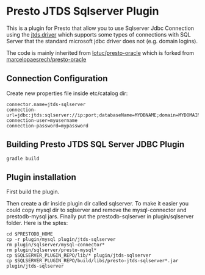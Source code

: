 # Presto JTDS Sqlserver Plugin

This is a plugin for Presto that allow you to use Sqlserver Jdbc Connection using the [jtds driver](http://jtds.sourceforge.net/) which supports some types of connections with SQL Server that the standard microsoft jdbc driver does not (e.g. domain logins).

The code is mainly inherited from [lotuc/presto-oracle](https://github.com/lotuc/presto-oracle) which is forked from [marcelopaesrech/presto-oracle](https://github.com/marcelopaesrech/presto-oracle)

## Connection Configuration

Create new properties file inside etc/catalog dir:

    connector.name=jtds-sqlserver
    connection-url=jdbc:jtds:sqlserver://ip:port;databaseName=MYDBNAME;domain=MYDOMAIN;useNTLMv2=true;
    connection-user=myusername
    connection-password=mypassword

## Building Presto JTDS SQL Server JDBC Plugin

    gradle build

## Plugin installation

First build the plugin.

Then create a dir inside plugin dir called sqlserver. To make it easier you could copy mysql dir to sqlserver and remove the mysql-connector and prestodb-mysql jars. Finally put the prestodb-sqlserver in plugin/sqlserver folder. Here is the sptes:

    cd $PRESTODB_HOME
    cp -r plugin/mysql plugin/jtds-sqlserver
    rm plugin/sqlserver/mysql-connector*
    rm plugin/sqlserver/presto-mysql*
    cp $SQLSERVER_PLUGIN_REPO/lib/* plugin/jtds-sqlserver
    cp $SQLSERVER_PLUGIN_REPO/build/libs/presto-jtds-sqlserver*.jar plugin/jtds-sqlserver

